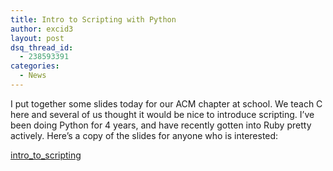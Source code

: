 ```yaml
---
title: Intro to Scripting with Python
author: excid3
layout: post
dsq_thread_id:
  - 238593391
categories:
  - News
---
```

I put together some slides today for our ACM chapter at school. We teach C here and several of us thought it would be nice to introduce scripting. I’ve been doing Python for 4 years, and have recently gotten into Ruby pretty actively. Here’s a copy of the slides for anyone who is interested:

[intro_to_scripting][1]

   [1]: http://www.scribd.com/doc/49417845/intro-to-scripting (View intro_to_scripting on Scribd)
